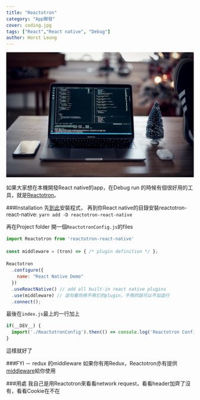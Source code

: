 ```yaml
---
title: "Reactotron"
category: "App開發"
cover: coding.jpg
tags: ["React","React native", "Debug"]
author: Horst Leung
---
```

![Coding](./coding.jpg)

如果大家想在本機開發React native的app，在Debug run 的時候有個很好用的工具，就是[Reactotron](https://github.com/infinitered/reactotron)。

###Installation
先[到此](https://github.com/infinitered/reactotron/releases)安裝程式，
再到你React native的目錄安裝reactotron-react-native: 
`yarn add -D reactotron-react-native`

再在Project folder 開一個`ReactotronConfig.js`的files

```javascript
import Reactotron from 'reactotron-react-native'

const middleware = (tron) => { /* plugin definition */ };

Reactotron
  .configure({
    name: "React Native Demo"
  })
  .useReactNative() // add all built-in react native plugins
  .use(middleware) // 這句看你用不用它的plugin，不用的話可以不加這行
  .connect();
```

最後在`index.js`最上的一行加上
```javascript
if(__DEV__) {
  import('./ReactotronConfig').then(() => console.log('Reactotron Configured'))
}
```

這樣就好了

###FYI － redux 的middleware
如果你有用Redux，Reactotron亦有提供[middleware](https://github.com/infinitered/reactotron/blob/master/docs/plugin-redux.md)給你使用

###用處
我自己是用Reactotron來看看network request，看看header加齊了沒有，看看Cookie在不在